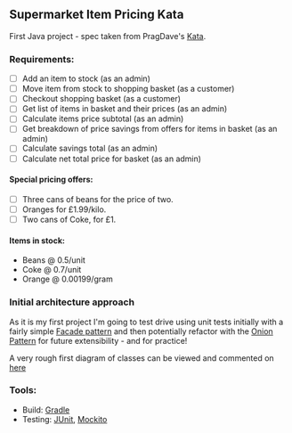 ## Supermarket Item Pricing Kata

First Java project - spec taken from PragDave's [Kata](http://codekata.com/kata/kata01-supermarket-pricing/).

### Requirements:
- [ ] Add an item to stock (as an admin)
- [ ] Move item from stock to shopping basket (as a customer)
- [ ] Checkout shopping basket (as a customer)
- [ ] Get list of items in basket and their prices (as an admin)
- [ ] Calculate items price subtotal (as an admin)
- [ ] Get breakdown of price savings from offers for items in basket (as an admin)
- [ ] Calculate savings total (as an admin)
- [ ] Calculate net total price for basket (as an admin)

#### Special pricing offers:
- [ ] Three cans of beans for the price of two.
- [ ] Oranges for £1.99/kilo.
- [ ] Two cans of Coke, for £1.

#### Items in stock:
- Beans @ 0.5/unit
- Coke @ 0.7/unit
- Orange @ 0.00199/gram

### Initial architecture approach
As it is my first project I'm going to test drive using unit tests initially with a fairly simple [Facade pattern](https://en.wikipedia.org/wiki/Facade_pattern) and then potentially refactor with the [Onion Pattern](http://jeffreypalermo.com/blog/the-onion-architecture-part-1/) for future extensibility - and for practice!   

A very rough first diagram of classes can be viewed and commented on [here](https://drive.google.com/file/d/0B0xb9lq0JFMDTnY3bUM4Zm8xdnc/view?usp=sharing)

### Tools:
- Build: [Gradle](https://gradle.org/)
- Testing: [JUnit](http://junit.org/junit4/), [Mockito](http://junit.org/junit4/)
